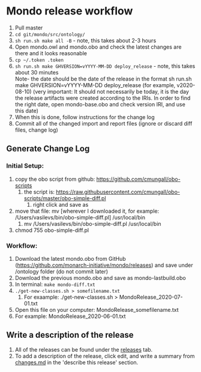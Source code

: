 # Mondo release workflow

1. Pull master
2. `cd git/mondo/src/ontology/`
3. `sh run.sh make all -B` - note, this takes about 2-3 hours
4. Open mondo.owl and mondo.obo and check the latest changes are there and it looks reasonable
5. `cp ~/.token .token`  
6. `sh run.sh make GHVERSION=vYYYY-MM-DD deploy_release` - note, this takes about 30 minutes  
Note- the date should be the date of the release in the format sh run.sh make GHVERSION=vYYYY-MM-DD deploy_release (for example, v2020-08-10)  (very important: It should not necessarily be today, it is the day the release artifacts were created according to the IRIs. In order to find the right date, open mondo-base.obo and check version IRI, and use this date)
7. When this is done, follow instructions for the change log
8. Commit all of the changed import and report files (ignore or discard diff files, change log)

## Generate Change Log

### Initial Setup:
1. copy the obo script from github: https://github.com/cmungall/obo-scripts
    1. the script is: https://raw.githubusercontent.com/cmungall/obo-scripts/master/obo-simple-diff.pl
        1. right click and save as
2. move that file: mv [wherever I downloaded it, for example: /Users/vasilevs/bin/obo-simple-diff.pl] /usr/local/bin
    1. mv  /Users/vasilevs/bin/obo-simple-diff.pl /usr/local/bin
3. chmod 755 obo-simple-diff.pl 

### Workflow:
1. Download the latest mondo.obo from GitHub (https://github.com/monarch-initiative/mondo/releases) and save under /ontology folder (do not commit later)
2. Download the previous mondo.obo and save as mondo-lastbuild.obo
3. In terminal: `make mondo-diff.txt`
4. `./get-new-classes.sh > somefilename.txt`
    1. For exaample: ./get-new-classes.sh > MondoRelease_2020-07-01.txt
5. Open this file on your computer: MondoRelease_somefilename.txt
  1. For example: MondoRelease_2020-06-01.txt

## Write a description of the release

1. All of the releases can be found under the [releases](https://github.com/monarch-initiative/mondo/releases) tab.
2. To add a description of the release, click edit, and write a summary from [changes.md](https://github.com/monarch-initiative/mondo/blob/master/Changes.md) in the 'describe this release' section. 
